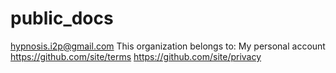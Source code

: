 # public_docs

hypnosis.i2p@gmail.com
 This organization belongs to:
    My personal account
https://github.com/site/terms
https://github.com/site/privacy
